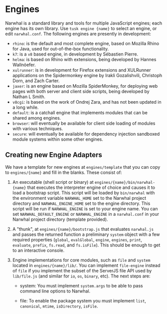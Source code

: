 
Engines
=======

Narwhal is a standard library and tools for multiple JavaScript engines; each engine has its own library.  Use `tusk engine {name}` to select an engine, or edit `narwhal.conf`.  The following engines are presently in development:

* `rhino`: is the default and most complete engine, based on Mozilla Rhino for Java, used for out-of-the-box functionality.
* `k7`: is a `v8` based engine, in development by Sébastien Pierre.
* `helma`: is based on Rhino with extensions, being developed by Hannes Wallnöefer.
* `xulrunner`: is in development for Firefox extensions and XULRunner applications on the Spidermonkey engine by Irakli Gozalishvili, Christoph Dorn, and Zach Carter.
* `jaxer`: is an engine based on Mozilla SpiderMonkey, for deploying web pages with both server and client side scripts, being developed by Nathan L Smith.
* `v8cgi`: is based on the work of Ondrej Zara, and has not been updated in a long while.
* `default`: is a catchall engine that implements modules that can be shared among engines.
* `browser`: will eventually be available for client side loading of modules with various techniques.
* `secure`: will eventually be available for dependency injection sandboxed module systems within some other engines.


Creating new Engine Adapters
----------------------------

We have a template for new engines at `engines/template` that you can copy to `engines/{name}` and fill in the blanks.  These consist of:

1. An executable (shell script or binary) at `engines/{name}/bin/narwhal-{name}` that executes the interpreter engine of choice and causes it to load a bootstrap script.  This script will be loaded by `bin/narwhal` with the environment variable `NARWHAL_HOME` set to the Narwhal project directory and `NARWHAL_ENGINE_HOME` set to the engine directory.  This script will be run if `NARWHAL_ENGINE` is set to your engine name.  You can set `NARWHAL_DEFAULT_ENGINE` or `NARWHAL_ENGINE` in a `narwhal.conf` in your Narwhal project directory (template provided).

2. A "thunk", at `engines/{name}/bootstrap.js` that evaluates `narwhal.js` and passes the returned function a preliminary `system` object with a few required properties (`global`, `evalGlobal`, `engine`, `engines`, `print`, `evaluate`, `prefix`, `fs.read`, and `fs.isFile`). This should be enough to get to an interactive console.

3. Engine implementations for core modules, such as `file` and `system` located in `engines/{name}/lib/`.  You can implement `file-engine` instead of `file` if you implement the subset of the ServerJS file API used by `lib/file.js` (and similar for `io`, `os`, `binary`, etc). The next steps are:

    * system: You must implement `system.args` to be able to pass command line options to Narwhal.

    * file: To enable the package system you must implement `list`, `canonical`, `mtime`, `isDirectory`, `isFile`.

